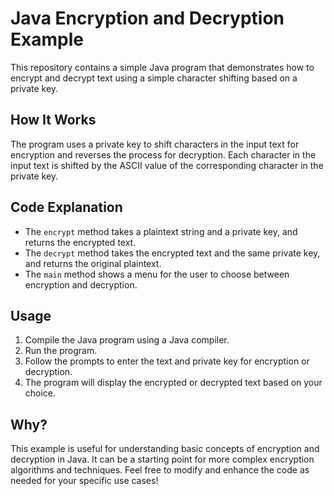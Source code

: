 # Java Encryption and Decryption Example

This repository contains a simple Java program that demonstrates how to encrypt and decrypt text using a simple character shifting based on a private key.

## How It Works
The program uses a private key to shift characters in the input text for encryption and reverses the process for decryption. Each character in the input text is shifted by the ASCII value of the corresponding character in the private key.

## Code Explanation
- The `encrypt` method takes a plaintext string and a private key, and returns the encrypted text.
- The `decrypt` method takes the encrypted text and the same private key, and returns the original plaintext.
- The `main` method shows a menu for the user to choose between encryption and decryption.

## Usage
1. Compile the Java program using a Java compiler.
2. Run the program.
3. Follow the prompts to enter the text and private key for encryption or decryption.
4. The program will display the encrypted or decrypted text based on your choice.

## Why?
This example is useful for understanding basic concepts of encryption and decryption in Java. It can be a starting point for more complex encryption algorithms and techniques. Feel free to modify and enhance the code as needed for your specific use cases!
